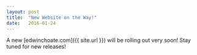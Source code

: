 ```yaml
---
layout: post
title:  "New Website on the Way!"
date:   2016-01-24
---
```


A new [edwinchoate.com]({{ site.url }}) will be rolling out very soon! Stay tuned for new releases!
